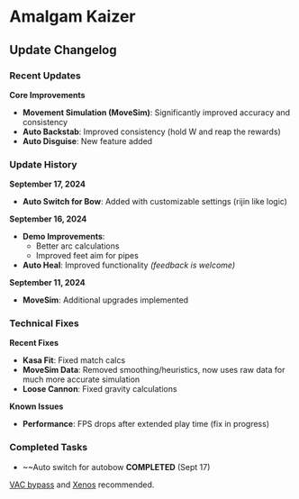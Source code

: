 # Amalgam Kaizer

## Update Changelog

### Recent Updates

**Core Improvements**
- **Movement Simulation (MoveSim)**: Significantly improved accuracy and consistency
- **Auto Backstab**: Improved consistency (hold W and reap the rewards)
- **Auto Disguise**: New feature added

### Update History

**September 17, 2024**
- **Auto Switch for Bow**: Added with customizable settings (rijin like logic)

**September 16, 2024**
- **Demo Improvements**:
  - Better arc calculations
  - Improved feet aim for pipes
- **Auto Heal**: Improved functionality *(feedback is welcome)*

**September 11, 2024**
- **MoveSim**: Additional upgrades implemented

### Technical Fixes

**Recent Fixes**
- **Kasa Fit**: Fixed match calcs
- **MoveSim Data**: Removed smoothing/heuristics, now uses raw data for much more accurate simulation
- **Loose Cannon**: Fixed gravity calculations

**Known Issues**
- **Performance**: FPS drops after extended play time (fix in progress)

### Completed Tasks
- ~~Auto switch for autobow **COMPLETED** (Sept 17)

[VAC bypass](https://github.com/danielkrupinski/VAC-Bypass-Loader) and [Xenos](https://github.com/DarthTon/Xenos/releases) recommended. 
